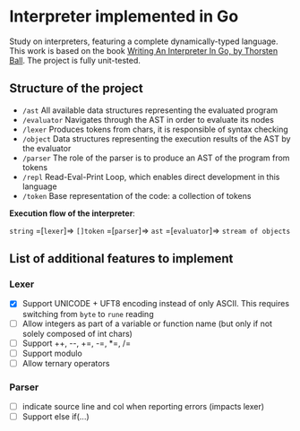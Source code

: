 # Interpreter implemented in Go
Study on interpreters, featuring a complete dynamically-typed language. This work is based on the book [Writing An Interpreter In Go, by Thorsten Ball](https://interpreterbook.com/). The project is fully unit-tested.

## Structure of the project
- `/ast` All available data structures representing the evaluated program
- `/evaluator` Navigates through the AST in order to evaluate its nodes
- `/lexer` Produces tokens from chars, it is responsible of syntax checking
- `/object` Data structures representing the execution results of the AST by the evaluator
- `/parser` The role of the parser is to produce an AST of the program from tokens
- `/repl` Read-Eval-Print Loop, which enables direct development in this language
- `/token` Base representation of the code: a collection of tokens

**Execution flow of the interpreter**:

`string` =[`lexer`]=> `[]token` =[`parser`]=> `ast` =[`evaluator`]=> `stream of objects`

## List of additional features to implement
### Lexer
- [x] Support UNICODE + UFT8 encoding instead of only ASCII. This requires switching from `byte` to `rune` reading
- [ ] Allow integers as part of a variable or function name (but only if not solely composed of int chars)
- [ ] Support ++, --, +=, -=, *=, /=
- [ ] Support modulo
- [ ] Allow ternary operators

### Parser
- [ ] indicate source line and col when reporting errors (impacts lexer)
- [ ] Support else if(...)